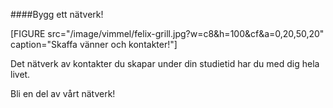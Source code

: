####Bygg ett nätverk!

[FIGURE src="/image/vimmel/felix-grill.jpg?w=c8&h=100&cf&a=0,20,50,20" caption="Skaffa vänner och kontakter!"]

Det nätverk av kontakter du skapar under din studietid har du med dig hela livet.

Bli en del av vårt nätverk!

[<i class="fa fa-facebook-square fa-2x" aria-hidden="true"></i>](social/facebook)
[<i class="fa fa-twitter-square fa-2x" aria-hidden="true"></i>](social/twitter)
[<i class="fa fa-google-plus-square fa-2x" aria-hidden="true"></i>](social/googleplus)
[<i class="fa fa-linkedin-square fa-2x" aria-hidden="true"></i>](social/linkedin)
[<i class="fa fa-github-square fa-2x" aria-hidden="true"></i>](social/github)
[<i class="fa fa-flickr fa-2x" aria-hidden="true"></i>](social/flickr)
[<i class="fa fa-instagram fa-2x" aria-hidden="true"></i>](social/instagram)
[<i class="fa fa-youtube-square fa-2x" aria-hidden="true"></i>](social/youtube)
